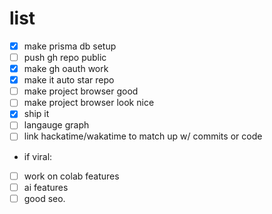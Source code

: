 # list

- [x] make prisma db setup
- [ ] push gh repo public
- [x] make gh oauth work
- [x] make it auto star repo
- [ ] make project browser good
- [ ] make project browser look nice
- [x] ship it
- [ ] langauge graph
- [ ] link hackatime/wakatime to match up w/ commits or code
- if viral:
- [ ] work on colab features
- [ ] ai features
- [ ] good seo.
